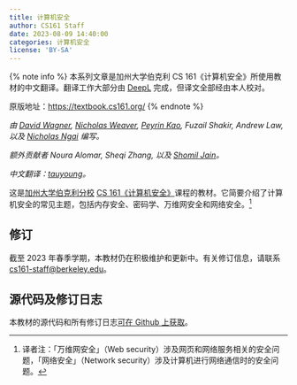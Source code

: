 ```yaml
---
title: 计算机安全
author: CS161 Staff
date: 2023-08-09 14:40:00
categories: 计算机安全
license: 'BY-SA'
---
```


{% note info %}
本系列文章是加州大学伯克利 CS 161《计算机安全》所使用教材的中文翻译。翻译工作大部分由 [DeepL](https://www.deepl.com/) 完成，但译文全部经由本人校对。

原版地址：https://textbook.cs161.org/
{% endnote %}

*由 [David Wagner](https://people.eecs.berkeley.edu/~daw/), [Nicholas Weaver](https://www1.icsi.berkeley.edu/~nweaver), [Peyrin Kao](https://peyrin.github.io), Fuzail Shakir, Andrew Law, 以及 [Nicholas Ngai](https://ngai.me/) 编写。*

*额外贡献者 Noura Alomar, Sheqi Zhang, 以及 [Shomil Jain](https://shomil.me)。*

*中文翻译：[tauyoung](/)。*

这是[加州大学伯克利分校](https://eecs.berkeley.edu/) [CS 161《计算机安全》](https://cs161.org/)课程的教材。它简要介绍了计算机安全的常见主题，包括内存安全、密码学、万维网安全和网络安全。[^1]

[^1]: 译者注：「万维网安全」（Web security）涉及网页和网络服务相关的安全问题，「网络安全」（Network security）涉及计算机进行网络通信时的安全问题。

## 修订

截至 2023 年春季学期，本教材仍在积极维护和更新中。有关修订信息，请联系 cs161-staff@berkeley.edu。

## 源代码及修订日志

本教材的源代码和所有修订日志[可在 Github 上获取](https://github.com/cs161-staff/textbook)。
